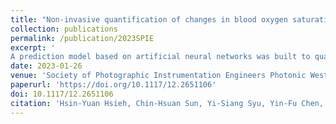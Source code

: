 ```yaml
---
title: "Non-invasive quantification of changes in blood oxygen saturation of the internal jugular vein: theoretical evaluation and in-vivo demonstration"
collection: publications
permalink: /publication/2023SPIE
excerpt: '
A prediction model based on artificial neural networks was built to quantify changes in blood oxygen saturation of the internal jugular vein (dSijvO2) from diffuse reflectance measured at five wavelengths. The model was trained by Monte Carlo simulations with various tissue optical coefficients and subject-specific tissue structure determined by ultrasound imaging. Errors in dSijvO2 estimated from simulated data are below 2.2% and independent of the initial oxygen saturation. The model was further validated by excellent agreements between modeled and measured in-vivo reflectance spectra from a healthy volunteer undergoing hyperventilation, and the quantified trend of dSijvO2 followed expectations during and after hyperventilation. The proposed method is promising to provide non-invasive quantification of dSijvO2.'
date: 2023-01-26
venue: 'Society of Photographic Instrumentation Engineers Photonic West Conference at San Francisco (SPIE Photonic West)' 
paperurl: 'https://doi.org/10.1117/12.2651106'
doi: 10.1117/12.2651106
citation: 'Hsin-Yuan Hsieh, Chin-Hsuan Sun, Yi-Siang Syu, Yin-Fu Chen, Hao-Wei Lee, Kuang Yang, Kung-Bin Sung. (2023). Non-invasive quantification of changes in blood oxygen saturation of the internal jugular vein: theoretical evaluation and in-vivo demonstration. <i>SPIE BiOS, 2023</i>.'
---
```

<!-- This paper is about the number 2. The number 3 is left for future work. -->

<!-- [Download paper here](http://academicpages.github.io/files/paper2.pdf) -->

<!-- Recommended citation: Your Name, You. (2010). "Paper Title Number 2." <i>Journal 1</i>. 1(2). -->
